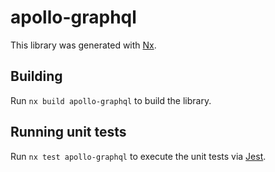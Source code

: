 # apollo-graphql

This library was generated with [Nx](https://nx.dev).

## Building

Run `nx build apollo-graphql` to build the library.

## Running unit tests

Run `nx test apollo-graphql` to execute the unit tests via [Jest](https://jestjs.io).
